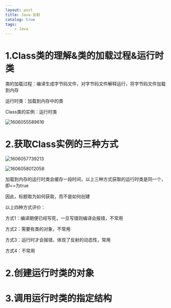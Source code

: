 ```yaml
---
layout: post
title: Java-反射
catalog: true
tags:
    - Java
---
```

# 1.Class类的理解&类的加载过程&运行时类

类的加载过程：编译生成字节码文件，对字节码文件解释运行，将字节码文件加载到内存

运行时类：加载到内存中的类

Class类的实例：运行时类

![1606055589616](https://gitee.com/chrisxyq/picgo/raw/master/img/1606055589616.png)

# 2.获取Class实例的三种方式

![1606057739213](https://gitee.com/chrisxyq/picgo/raw/master/img/1606057739213.png)

![1606058012058](https://gitee.com/chrisxyq/picgo/raw/master/img/1606058012058.png)

加载到内存的运行时类会缓存一段时间，以上三种方式获取的运行时类是同一个，即==为true

因此，标题取为如何获取，而不是如何创建

以上四种方式评价：

方式1：编译期便已经写死，一旦写错则编译会报错，不常用

方式2：需要有类的对象，不常用

方式3：运行时才会报错，体现了反射的动态性，常用

方式4：不常用

# 2.创建运行时类的对象



# 3.调用运行时类的指定结构

